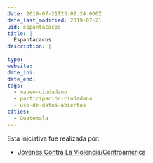 ```yaml
---
date: 2019-07-21T23:02:24.000Z
date_last_modified: 2019-07-21
uid: espantacacos
title: |
  Espantacacos
description: |
  
type: 
website: 
date_ini: 
date_end: 
tags:
  - mapeo-ciudadano
  - participación-ciudadana
  - uso-de-datos-abiertos
cities: 
  - Guatemala
---
```


Esta iniciativa fue realizada por:

- [Jóvenes Contra La Violencia/Centroamérica](/organizaciones/jovenes-contra-la-violencia-centroamerica)
